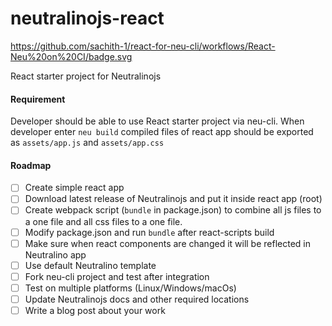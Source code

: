 # neutralinojs-react

https://github.com/sachith-1/react-for-neu-cli/workflows/React-Neu%20on%20CI/badge.svg

React starter project for Neutralinojs

#### Requirement

Developer should be able to use React starter project via neu-cli. When developer enter `neu build` compiled files of react app should be exported as `assets/app.js` and `assets/app.css`

#### Roadmap

- [ ] Create simple react app
- [ ] Download latest release of Neutralinojs and put it inside react app (root)
- [ ] Create webpack script (`bundle` in package.json) to combine all js files to a one file and all css files to a one file.
- [ ] Modify package.json and run `bundle` after react-scripts build
- [ ] Make sure when react components are changed it will be reflected in Neutralino app
- [ ] Use default Neutralino template
- [ ] Fork neu-cli project and test after integration
- [ ] Test on multiple platforms (Linux/Windows/macOs)
- [ ] Update Neutralinojs docs and other required locations
- [ ] Write a blog post about your work
